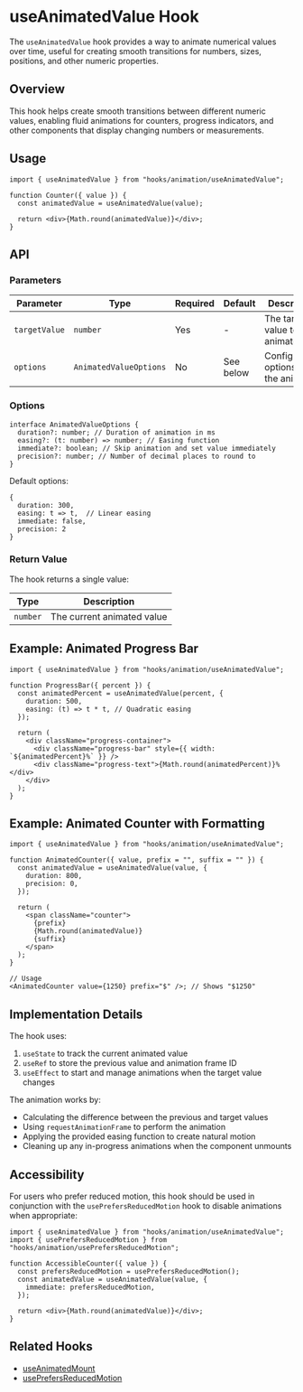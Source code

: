 # useAnimatedValue Hook

The `useAnimatedValue` hook provides a way to animate numerical values over time, useful for creating smooth transitions for numbers, sizes, positions, and other numeric properties.

## Overview

This hook helps create smooth transitions between different numeric values, enabling fluid animations for counters, progress indicators, and other components that display changing numbers or measurements.

## Usage

```tsx
import { useAnimatedValue } from "hooks/animation/useAnimatedValue";

function Counter({ value }) {
  const animatedValue = useAnimatedValue(value);

  return <div>{Math.round(animatedValue)}</div>;
}
```

## API

### Parameters

| Parameter     | Type                   | Required | Default   | Description                             |
| ------------- | ---------------------- | -------- | --------- | --------------------------------------- |
| `targetValue` | `number`               | Yes      | -         | The target value to animate to          |
| `options`     | `AnimatedValueOptions` | No       | See below | Configuration options for the animation |

### Options

```tsx
interface AnimatedValueOptions {
  duration?: number; // Duration of animation in ms
  easing?: (t: number) => number; // Easing function
  immediate?: boolean; // Skip animation and set value immediately
  precision?: number; // Number of decimal places to round to
}
```

Default options:

```tsx
{
  duration: 300,
  easing: t => t,  // Linear easing
  immediate: false,
  precision: 2
}
```

### Return Value

The hook returns a single value:

| Type     | Description                |
| -------- | -------------------------- |
| `number` | The current animated value |

## Example: Animated Progress Bar

```tsx
import { useAnimatedValue } from "hooks/animation/useAnimatedValue";

function ProgressBar({ percent }) {
  const animatedPercent = useAnimatedValue(percent, {
    duration: 500,
    easing: (t) => t * t, // Quadratic easing
  });

  return (
    <div className="progress-container">
      <div className="progress-bar" style={{ width: `${animatedPercent}%` }} />
      <div className="progress-text">{Math.round(animatedPercent)}%</div>
    </div>
  );
}
```

## Example: Animated Counter with Formatting

```tsx
import { useAnimatedValue } from "hooks/animation/useAnimatedValue";

function AnimatedCounter({ value, prefix = "", suffix = "" }) {
  const animatedValue = useAnimatedValue(value, {
    duration: 800,
    precision: 0,
  });

  return (
    <span className="counter">
      {prefix}
      {Math.round(animatedValue)}
      {suffix}
    </span>
  );
}

// Usage
<AnimatedCounter value={1250} prefix="$" />; // Shows "$1250"
```

## Implementation Details

The hook uses:

1. `useState` to track the current animated value
2. `useRef` to store the previous value and animation frame ID
3. `useEffect` to start and manage animations when the target value changes

The animation works by:

- Calculating the difference between the previous and target values
- Using `requestAnimationFrame` to perform the animation
- Applying the provided easing function to create natural motion
- Cleaning up any in-progress animations when the component unmounts

## Accessibility

For users who prefer reduced motion, this hook should be used in conjunction with the `usePrefersReducedMotion` hook to disable animations when appropriate:

```tsx
import { useAnimatedValue } from "hooks/animation/useAnimatedValue";
import { usePrefersReducedMotion } from "hooks/animation/usePrefersReducedMotion";

function AccessibleCounter({ value }) {
  const prefersReducedMotion = usePrefersReducedMotion();
  const animatedValue = useAnimatedValue(value, {
    immediate: prefersReducedMotion,
  });

  return <div>{Math.round(animatedValue)}</div>;
}
```

## Related Hooks

- [useAnimatedMount](./useAnimatedMount.md)
- [usePrefersReducedMotion](./usePrefersReducedMotion.md)
